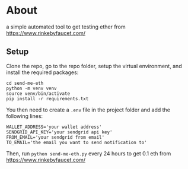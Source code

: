 # About
a simple automated tool to get testing ether from https://www.rinkebyfaucet.com/

## Setup

Clone the repo, go to the repo folder, setup the virtual environment, and install the required packages:

```
cd send-me-eth
python -m venv venv
source venv/bin/activate
pip install -r requirements.txt
```

You then need to create a `.env` file in the project folder and add the following lines:

```
WALLET_ADDRESS='your wallet address'
SENDGRID_API_KEY='your sendgrid api key'
FROM_EMAIL='your sendgrid from email'
TO_EMAIL='the email you want to send notification to'
```

Then, run `python send-me-eth.py` every 24 hours to get 0.1 eth from https://www.rinkebyfaucet.com/